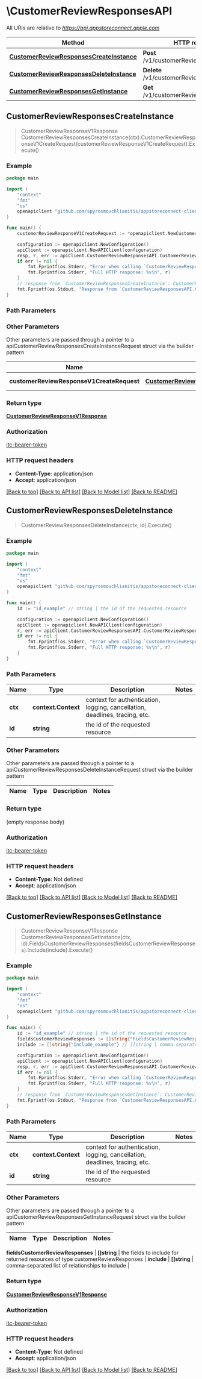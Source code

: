 # \CustomerReviewResponsesAPI

All URIs are relative to *https://api.appstoreconnect.apple.com*

Method | HTTP request | Description
------------- | ------------- | -------------
[**CustomerReviewResponsesCreateInstance**](CustomerReviewResponsesAPI.md#CustomerReviewResponsesCreateInstance) | **Post** /v1/customerReviewResponses | 
[**CustomerReviewResponsesDeleteInstance**](CustomerReviewResponsesAPI.md#CustomerReviewResponsesDeleteInstance) | **Delete** /v1/customerReviewResponses/{id} | 
[**CustomerReviewResponsesGetInstance**](CustomerReviewResponsesAPI.md#CustomerReviewResponsesGetInstance) | **Get** /v1/customerReviewResponses/{id} | 



## CustomerReviewResponsesCreateInstance

> CustomerReviewResponseV1Response CustomerReviewResponsesCreateInstance(ctx).CustomerReviewResponseV1CreateRequest(customerReviewResponseV1CreateRequest).Execute()



### Example

```go
package main

import (
	"context"
	"fmt"
	"os"
	openapiclient "github.com/spyrosmouchlianitis/appstoreconnect-client"
)

func main() {
	customerReviewResponseV1CreateRequest := *openapiclient.NewCustomerReviewResponseV1CreateRequest(*openapiclient.NewCustomerReviewResponseV1CreateRequestData("Type_example", *openapiclient.NewCustomerReviewResponseV1CreateRequestDataAttributes("ResponseBody_example"), *openapiclient.NewCustomerReviewResponseV1CreateRequestDataRelationships(*openapiclient.NewCustomerReviewResponseV1CreateRequestDataRelationshipsReview(*openapiclient.NewCustomerReviewResponseV1RelationshipsReviewData("Type_example", "Id_example"))))) // CustomerReviewResponseV1CreateRequest | CustomerReviewResponse representation

	configuration := openapiclient.NewConfiguration()
	apiClient := openapiclient.NewAPIClient(configuration)
	resp, r, err := apiClient.CustomerReviewResponsesAPI.CustomerReviewResponsesCreateInstance(context.Background()).CustomerReviewResponseV1CreateRequest(customerReviewResponseV1CreateRequest).Execute()
	if err != nil {
		fmt.Fprintf(os.Stderr, "Error when calling `CustomerReviewResponsesAPI.CustomerReviewResponsesCreateInstance``: %v\n", err)
		fmt.Fprintf(os.Stderr, "Full HTTP response: %v\n", r)
	}
	// response from `CustomerReviewResponsesCreateInstance`: CustomerReviewResponseV1Response
	fmt.Fprintf(os.Stdout, "Response from `CustomerReviewResponsesAPI.CustomerReviewResponsesCreateInstance`: %v\n", resp)
}
```

### Path Parameters



### Other Parameters

Other parameters are passed through a pointer to a apiCustomerReviewResponsesCreateInstanceRequest struct via the builder pattern


Name | Type | Description  | Notes
------------- | ------------- | ------------- | -------------
 **customerReviewResponseV1CreateRequest** | [**CustomerReviewResponseV1CreateRequest**](CustomerReviewResponseV1CreateRequest.md) | CustomerReviewResponse representation | 

### Return type

[**CustomerReviewResponseV1Response**](CustomerReviewResponseV1Response.md)

### Authorization

[itc-bearer-token](../README.md#itc-bearer-token)

### HTTP request headers

- **Content-Type**: application/json
- **Accept**: application/json

[[Back to top]](#) [[Back to API list]](../README.md#documentation-for-api-endpoints)
[[Back to Model list]](../README.md#documentation-for-models)
[[Back to README]](../README.md)


## CustomerReviewResponsesDeleteInstance

> CustomerReviewResponsesDeleteInstance(ctx, id).Execute()



### Example

```go
package main

import (
	"context"
	"fmt"
	"os"
	openapiclient "github.com/spyrosmouchlianitis/appstoreconnect-client"
)

func main() {
	id := "id_example" // string | the id of the requested resource

	configuration := openapiclient.NewConfiguration()
	apiClient := openapiclient.NewAPIClient(configuration)
	r, err := apiClient.CustomerReviewResponsesAPI.CustomerReviewResponsesDeleteInstance(context.Background(), id).Execute()
	if err != nil {
		fmt.Fprintf(os.Stderr, "Error when calling `CustomerReviewResponsesAPI.CustomerReviewResponsesDeleteInstance``: %v\n", err)
		fmt.Fprintf(os.Stderr, "Full HTTP response: %v\n", r)
	}
}
```

### Path Parameters


Name | Type | Description  | Notes
------------- | ------------- | ------------- | -------------
**ctx** | **context.Context** | context for authentication, logging, cancellation, deadlines, tracing, etc.
**id** | **string** | the id of the requested resource | 

### Other Parameters

Other parameters are passed through a pointer to a apiCustomerReviewResponsesDeleteInstanceRequest struct via the builder pattern


Name | Type | Description  | Notes
------------- | ------------- | ------------- | -------------


### Return type

 (empty response body)

### Authorization

[itc-bearer-token](../README.md#itc-bearer-token)

### HTTP request headers

- **Content-Type**: Not defined
- **Accept**: application/json

[[Back to top]](#) [[Back to API list]](../README.md#documentation-for-api-endpoints)
[[Back to Model list]](../README.md#documentation-for-models)
[[Back to README]](../README.md)


## CustomerReviewResponsesGetInstance

> CustomerReviewResponseV1Response CustomerReviewResponsesGetInstance(ctx, id).FieldsCustomerReviewResponses(fieldsCustomerReviewResponses).Include(include).Execute()



### Example

```go
package main

import (
	"context"
	"fmt"
	"os"
	openapiclient "github.com/spyrosmouchlianitis/appstoreconnect-client"
)

func main() {
	id := "id_example" // string | the id of the requested resource
	fieldsCustomerReviewResponses := []string{"FieldsCustomerReviewResponses_example"} // []string | the fields to include for returned resources of type customerReviewResponses (optional)
	include := []string{"Include_example"} // []string | comma-separated list of relationships to include (optional)

	configuration := openapiclient.NewConfiguration()
	apiClient := openapiclient.NewAPIClient(configuration)
	resp, r, err := apiClient.CustomerReviewResponsesAPI.CustomerReviewResponsesGetInstance(context.Background(), id).FieldsCustomerReviewResponses(fieldsCustomerReviewResponses).Include(include).Execute()
	if err != nil {
		fmt.Fprintf(os.Stderr, "Error when calling `CustomerReviewResponsesAPI.CustomerReviewResponsesGetInstance``: %v\n", err)
		fmt.Fprintf(os.Stderr, "Full HTTP response: %v\n", r)
	}
	// response from `CustomerReviewResponsesGetInstance`: CustomerReviewResponseV1Response
	fmt.Fprintf(os.Stdout, "Response from `CustomerReviewResponsesAPI.CustomerReviewResponsesGetInstance`: %v\n", resp)
}
```

### Path Parameters


Name | Type | Description  | Notes
------------- | ------------- | ------------- | -------------
**ctx** | **context.Context** | context for authentication, logging, cancellation, deadlines, tracing, etc.
**id** | **string** | the id of the requested resource | 

### Other Parameters

Other parameters are passed through a pointer to a apiCustomerReviewResponsesGetInstanceRequest struct via the builder pattern


Name | Type | Description  | Notes
------------- | ------------- | ------------- | -------------

 **fieldsCustomerReviewResponses** | **[]string** | the fields to include for returned resources of type customerReviewResponses | 
 **include** | **[]string** | comma-separated list of relationships to include | 

### Return type

[**CustomerReviewResponseV1Response**](CustomerReviewResponseV1Response.md)

### Authorization

[itc-bearer-token](../README.md#itc-bearer-token)

### HTTP request headers

- **Content-Type**: Not defined
- **Accept**: application/json

[[Back to top]](#) [[Back to API list]](../README.md#documentation-for-api-endpoints)
[[Back to Model list]](../README.md#documentation-for-models)
[[Back to README]](../README.md)

